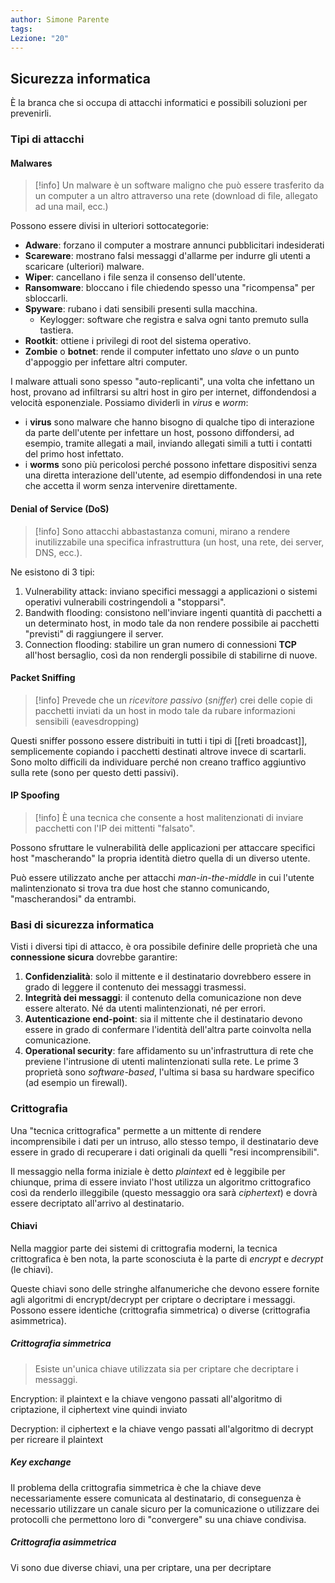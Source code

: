 ```yaml
---
author: Simone Parente
tags: 
Lezione: "20"
---
```


## Sicurezza informatica
È la branca che si occupa di attacchi informatici e possibili soluzioni per prevenirli.
### Tipi di attacchi
#### Malwares
>[!info] 
>Un malware è un software maligno che può essere trasferito da un computer a un altro attraverso una rete (download di file, allegato ad una mail, ecc.)

Possono essere divisi in ulteriori sottocategorie:
- **Adware**: forzano il computer a mostrare annunci pubblicitari indesiderati
- **Scareware**: mostrano falsi messaggi d'allarme per indurre gli utenti a scaricare (ulteriori) malware.
- **Wiper**: cancellano i file senza il consenso dell'utente.
- **Ransomware**: bloccano i file chiedendo spesso una "ricompensa" per sbloccarli.
- **Spyware**: rubano i dati sensibili presenti sulla macchina.
	- Keylogger: software che registra e salva ogni tanto premuto sulla tastiera.
- **Rootkit**: ottiene i privilegi di root del sistema operativo.
- **Zombie** o **botnet**: rende il computer infettato uno *slave* o un punto d'appoggio per infettare altri computer.

I malware attuali sono spesso "auto-replicanti", una volta che infettano un host, provano ad infiltrarsi su altri host in giro per internet, diffondendosi a velocità esponenziale. Possiamo dividerli in *virus* e *worm*:
- i **virus** sono malware che hanno bisogno di qualche tipo di interazione da parte dell'utente per infettare un host, possono diffondersi, ad esempio, tramite allegati a mail, inviando allegati simili a tutti i contatti del primo host infettato.
- i **worms** sono più pericolosi perché possono infettare dispositivi senza una diretta interazione dell'utente, ad esempio diffondendosi in una rete che accetta il worm senza intervenire direttamente.
#### Denial of Service (DoS)
>[!info] 
>Sono attacchi abbastastanza comuni, mirano a rendere inutilizzabile una specifica infrastruttura (un host, una rete, dei server, DNS, ecc.).

Ne esistono di 3 tipi:
1. Vulnerability attack: inviano specifici messaggi a applicazioni o sistemi operativi vulnerabili costringendoli a "stopparsi".
2. Bandwith flooding: consistono nell'inviare ingenti quantità di pacchetti a un determinato host, in modo tale da non rendere possibile ai pacchetti "previsti" di raggiungere il server.
3. Connection flooding: stabilire un gran numero di connessioni **TCP** all'host bersaglio, così da non rendergli possibile di stabilirne di nuove.
#### Packet Sniffing
>[!info] 
>Prevede che un *ricevitore passivo* (*sniffer*) crei delle copie di pacchetti inviati da un host in modo tale da rubare informazioni sensibili (eavesdropping)

Questi sniffer possono essere distribuiti in tutti i tipi di [[reti broadcast]], semplicemente copiando i pacchetti destinati altrove invece di scartarli.
Sono molto difficili da individuare perché non creano traffico aggiuntivo sulla rete (sono per questo detti passivi).
#### IP Spoofing
>[!info] 
>È una tecnica che consente a host malitenzionati di inviare pacchetti con l'IP dei mittenti "falsato".

Possono sfruttare le vulnerabilità delle applicazioni per attaccare specifici host "mascherando" la propria identità dietro quella di un diverso utente.

Può essere utilizzato anche per attacchi *man-in-the-middle* in cui l'utente malintenzionato si trova tra due host che stanno comunicando, "mascherandosi" da entrambi.
### Basi di sicurezza informatica
Visti i diversi tipi di attacco, è ora possibile definire delle proprietà che una **connessione sicura** dovrebbe garantire:
1. **Confidenzialità**: solo il mittente e il destinatario dovrebbero essere in grado di leggere il contenuto dei messaggi trasmessi.
2. **Integrità dei messaggi**: il contenuto della comunicazione non deve essere alterato. Né da utenti malintenzionati, né per errori.
3. **Autenticazione end-point**: sia il mittente che il destinatario devono essere in grado di confermare l'identità dell'altra parte coinvolta nella comunicazione.
4. **Operational security**: fare affidamento su un'infrastruttura di rete che previene l'intrusione di utenti malintenzionati sulla rete.
Le prime 3 proprietà sono *software-based*, l'ultima si basa su hardware specifico (ad esempio un firewall).
### Crittografia
Una "tecnica crittografica" permette a un mittente di rendere incomprensibile i dati per un intruso, allo stesso tempo, il destinatario deve essere in grado di recuperare i dati originali da quelli "resi incomprensibili".

Il messaggio nella forma iniziale è detto *plaintext* ed è leggibile per chiunque, prima di essere inviato l'host utilizza un algoritmo crittografico così da renderlo illeggibile (questo messaggio ora sarà *ciphertext*) e dovrà essere decriptato all'arrivo al destinatario.

#### Chiavi
Nella maggior parte dei sistemi di crittografia moderni, la tecnica crittografica è ben nota, la parte sconosciuta è la parte di *encrypt* e *decrypt* (le chiavi).

Queste chiavi sono delle stringhe alfanumeriche che devono essere fornite agli algoritmi di encrypt/decrypt per criptare o decriptare i messaggi. Possono essere identiche (crittografia simmetrica) o diverse (crittografia asimmetrica).

##### Crittografia simmetrica
> Esiste un'unica chiave utilizzata sia per criptare che decriptare i messaggi.

Encryption: il plaintext e la chiave vengono passati all'algoritmo di criptazione, il ciphertext vine quindi inviato

Decryption: il ciphertext e la chiave vengo passati all'algoritmo di decrypt per ricreare il plaintext

##### Key exchange
Il problema della crittografia simmetrica è che la chiave deve necessariamente essere comunicata al destinatario, di conseguenza è necessario utilizzare un canale sicuro per la comunicazione o utilizzare dei protocolli che permettono loro di "convergere" su una chiave condivisa.
##### Crittografia asimmetrica
Vi sono due diverse chiavi, una per criptare, una per decriptare